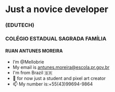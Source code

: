 # Just a novice developer
### (EDUTECH)
### COLÉGIO ESTADUAL SAGRADA FAMÍLIA
#### RUAN ANTUNES MOREIRA
- I’m @Mellobrie
- My email is antunes.moreira@escola.pr.gov.br
- I'm from Brazil 🇧🇷
- 💞️ for now just a student and pixel art creator
- 📫 My number is:+55(43)99694-9864

<!---
Mellobrie/Mellobrie is a ✨ special ✨ repository because its `README.md` (this file) appears on your GitHub profile.
You can click the Preview link to take a look at your changes.
--->
